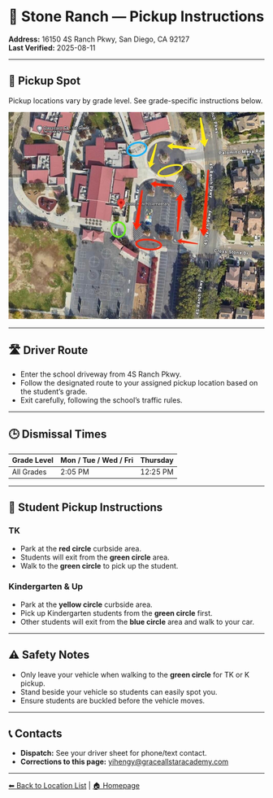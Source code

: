 # 🚌 Stone Ranch — Pickup Instructions

**Address:** 16150 4S Ranch Pkwy, San Diego, CA 92127  
**Last Verified:** 2025-08-11

---

## 📍 Pickup Spot
Pickup locations vary by grade level. See grade-specific instructions below.  

![Stone Ranch Map](Stone_Ranch.jpg)

---

## 🛣️ Driver Route
- Enter the school driveway from 4S Ranch Pkwy.  
- Follow the designated route to your assigned pickup location based on the student’s grade.  
- Exit carefully, following the school’s traffic rules.

---

## 🕒 Dismissal Times
| Grade Level | Mon / Tue / Wed / Fri | Thursday |
|-------------|-----------------------|----------|
| All Grades  | 2:05 PM               | 12:25 PM |

---

## 🧾 Student Pickup Instructions

### **TK**
- Park at the **red circle** curbside area.  
- Students will exit from the **green circle** area.  
- Walk to the **green circle** to pick up the student.

### **Kindergarten & Up**
- Park at the **yellow circle** curbside area.  
- Pick up Kindergarten students from the **green circle** first.  
- Other students will exit from the **blue circle** area and walk to your car.

---

## ⚠ Safety Notes
- Only leave your vehicle when walking to the **green circle** for TK or K pickup.  
- Stand beside your vehicle so students can easily spot you.  
- Ensure students are buckled before the vehicle moves.

---

## 📞 Contacts
- **Dispatch:** See your driver sheet for phone/text contact.  
- **Corrections to this page:** [yihengy@graceallstaracademy.com](mailto:yihengy@graceallstaracademy.com)

---

[⬅ Back to Location List](../Location_detail.md) | [🏠 Homepage](../README.md)
